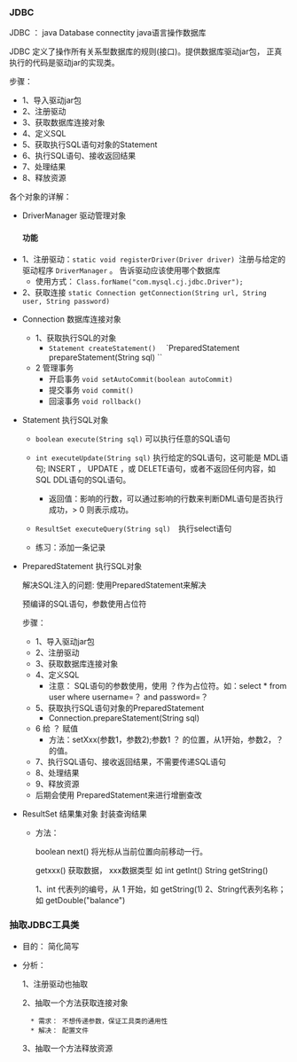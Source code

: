 ### JDBC 

JDBC ： java Database connectity java语言操作数据库

JDBC 定义了操作所有关系型数据库的规则(接口)。提供数据库驱动jar包，
正真执行的代码是驱动jar的实现类。

步骤： 
* 1、导入驱动jar包
* 2、注册驱动
* 3、获取数据库连接对象
* 4、定义SQL
* 5、获取执行SQL语句对象的Statement
* 6、执行SQL语句、接收返回结果
* 7、处理结果
* 8、释放资源

各个对象的详解：
- DriverManager 驱动管理对象
  ####  功能
  
* 1、注册驱动：`static void registerDriver(Driver driver) `注册与给定的驱动程序 `DriverManager` 。  告诉驱动应该使用哪个数据库
    * 使用方式： `Class.forName("com.mysql.cj.jdbc.Driver");`
* 2、获取连接
`static Connection getConnection(String url, String user, String password)  `

- Connection 数据库连接对象
    - 1、获取执行SQL的对象
        - `Statement createStatement()  `
        `PreparedStatement prepareStatement(String sql) `` 
    - 2 管理事务
        - 开启事务 `void setAutoCommit(boolean autoCommit)  `
        - 提交事务 `void commit()  `
        - 回滚事务 `void rollback()  `
- Statement 执行SQL对象
    - `boolean execute(String sql)`   可以执行任意的SQL语句
    - `int executeUpdate(String sql)`  执行给定的SQL语句，这可能是 MDL语句; INSERT ， UPDATE ，或 DELETE语句，或者不返回任何内容，如SQL DDL语句的SQL语句。 
        - 返回值：影响的行数，可以通过影响的行数来判断DML语句是否执行成功，> 0 则表示成功。
    - `ResultSet executeQuery(String sql)  `执行select语句
    
    - 练习：添加一条记录
    
- PreparedStatement 执行SQL对象

    解决SQL注入的问题: 使用PreparedStatement来解决
    
    预编译的SQL语句，参数使用占位符
    
    步骤： 
    * 1、导入驱动jar包
    * 2、注册驱动
    * 3、获取数据库连接对象
    * 4、定义SQL
        - 注意： SQL语句的参数使用，使用 ？作为占位符。如：select * from user where username=？ and password=？
    * 5、获取执行SQL语句对象的PreparedStatement
        - Connection.prepareStatement(String sql) 
    * 6  给 ？ 赋值
        - 方法：setXxx(参数1，参数2);参数1 ？ 的位置，从1开始，参数2，？的值。
    * 7、执行SQL语句、接收返回结果，不需要传递SQL语句
    * 8、处理结果
    * 9、释放资源
    * 后期会使用 PreparedStatement来进行增删查改
    
    
- ResultSet 结果集对象 封装查询结果

    - 方法： 
    
         boolean next() 将光标从当前位置向前移动一行。 
          
         getxxx() 获取数据， xxx数据类型 如 int getInt() String getString()
         
         1、int 代表列的编号，从 1 开始，如 getString(1)
         2、String代表列名称；如 getDouble("balance")
         
### 抽取JDBC工具类

* 目的： 简化简写
* 分析： 

    1、注册驱动也抽取
    
    2、抽取一个方法获取连接对象
    
        * 需求： 不想传递参数，保证工具类的通用性
        * 解决： 配置文件
        
        
    3、抽取一个方法释放资源